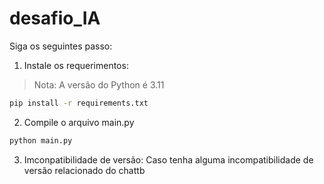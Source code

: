 # desafio_IA
Siga os seguintes passo:

1. Instale os requerimentos:
> Nota: A versão do Python é 3.11
```bash
pip install -r requirements.txt
```
2. Compile o arquivo main.py
```bash
python main.py
```
3. Imconpatibilidade de versão:
Caso tenha alguma incompatibilidade de versão relacionado do chattb